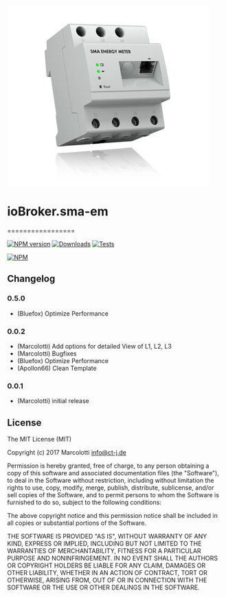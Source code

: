 ![Logo](admin/sma-em.png)
# ioBroker.sma-em
=================

[![NPM version](http://img.shields.io/npm/v/iobroker.sma-em.svg)](https://www.npmjs.com/package/iobroker.sma-em)
[![Downloads](https://img.shields.io/npm/dm/iobroker.sma-em.svg)](https://www.npmjs.com/package/iobroker.sma-em)
[![Tests](https://travis-ci.org/ioBroker/ioBroker.sma-em.svg?branch=master)](https://travis-ci.org/ioBroker/ioBroker.sma-em)

[![NPM](https://nodei.co/npm/iobroker.rflink.png?downloads=true)](https://nodei.co/npm/iobroker.sma-em/)

## Changelog
### 0.5.0
* (Bluefox) Optimize Performance

### 0.0.2
* (Marcolotti) Add options for detailed View of L1, L2, L3
* (Marcolotti) Bugfixes
* (Bluefox) Optimize Performance
* (Apollon66) Clean Template

### 0.0.1
* (Marcolotti) initial release

## License
The MIT License (MIT)

Copyright (c) 2017 Marcolotti <info@ct-j.de>

Permission is hereby granted, free of charge, to any person obtaining a copy
of this software and associated documentation files (the "Software"), to deal
in the Software without restriction, including without limitation the rights
to use, copy, modify, merge, publish, distribute, sublicense, and/or sell
copies of the Software, and to permit persons to whom the Software is
furnished to do so, subject to the following conditions:

The above copyright notice and this permission notice shall be included in
all copies or substantial portions of the Software.

THE SOFTWARE IS PROVIDED "AS IS", WITHOUT WARRANTY OF ANY KIND, EXPRESS OR
IMPLIED, INCLUDING BUT NOT LIMITED TO THE WARRANTIES OF MERCHANTABILITY,
FITNESS FOR A PARTICULAR PURPOSE AND NONINFRINGEMENT. IN NO EVENT SHALL THE
AUTHORS OR COPYRIGHT HOLDERS BE LIABLE FOR ANY CLAIM, DAMAGES OR OTHER
LIABILITY, WHETHER IN AN ACTION OF CONTRACT, TORT OR OTHERWISE, ARISING FROM,
OUT OF OR IN CONNECTION WITH THE SOFTWARE OR THE USE OR OTHER DEALINGS IN
THE SOFTWARE.
